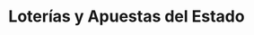---
title: "Loterías y Apuestas del Estado"
url: /madrid/loterias-y-apuestas-del-estado-2/
shop: lotería
---